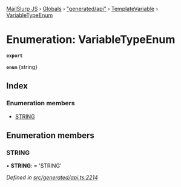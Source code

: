 [MailSlurp JS](../README.md) › [Globals](../globals.md) › ["generated/api"](../modules/_generated_api_.md) › [TemplateVariable](../modules/_generated_api_.templatevariable.md) › [VariableTypeEnum](_generated_api_.templatevariable.variabletypeenum.md)

# Enumeration: VariableTypeEnum

**`export`** 

**`enum`** {string}

## Index

### Enumeration members

* [STRING](_generated_api_.templatevariable.variabletypeenum.md#string)

## Enumeration members

###  STRING

• **STRING**: =  <any>'STRING'

*Defined in [src/generated/api.ts:2214](https://github.com/mailslurp/mailslurp-client-ts-js/blob/7141c32/src/generated/api.ts#L2214)*
